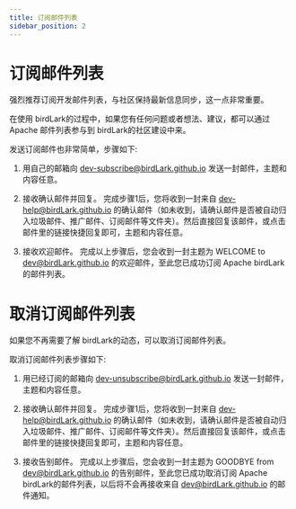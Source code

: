 ```yaml
---
title: 订阅邮件列表
sidebar_position: 2
---
```


# 订阅邮件列表

强烈推荐订阅开发邮件列表，与社区保持最新信息同步，这一点非常重要。

在使用 birdLark的过程中，如果您有任何问题或者想法、建议，都可以通过 Apache 邮件列表参与到 birdLark的社区建设中来。

发送订阅邮件也非常简单，步骤如下:

1. 用自己的邮箱向 [dev-subscribe@birdLark.github.io](mailto:dev-subscribe@birdLark.github.io) 发送一封邮件，主题和内容任意。

2. 接收确认邮件并回复。 完成步骤1后，您将收到一封来自 dev-help@birdLark.github.io 的确认邮件（如未收到，请确认邮件是否被自动归入垃圾邮件、推广邮件、订阅邮件等文件夹）。然后直接回复该邮件，或点击邮件里的链接快捷回复即可，主题和内容任意。

3. 接收欢迎邮件。 完成以上步骤后，您会收到一封主题为 WELCOME to dev@birdLark.github.io 的欢迎邮件，至此您已成功订阅 Apache birdLark的邮件列表。

# 取消订阅邮件列表

如果您不再需要了解 birdLark的动态，可以取消订阅邮件列表。

取消订阅邮件列表步骤如下:

1. 用已经订阅的邮箱向 [dev-unsubscribe@birdLark.github.io](mailto:dev-unsubscribe@birdLark.github.io) 发送一封邮件，主题和内容任意。

2. 接收确认邮件并回复。 完成步骤1后，您将收到一封来自 dev-help@birdLark.github.io 的确认邮件（如未收到，请确认邮件是否被自动归入垃圾邮件、推广邮件、订阅邮件等文件夹）。然后直接回复该邮件，或点击邮件里的链接快捷回复即可，主题和内容任意。

3. 接收告别邮件。 完成以上步骤后，您会收到一封主题为 GOODBYE from dev@birdLark.github.io 的告别邮件，至此您已成功取消订阅 Apache birdLark的邮件列表，以后将不会再接收来自 dev@birdLark.github.io 的邮件通知。
